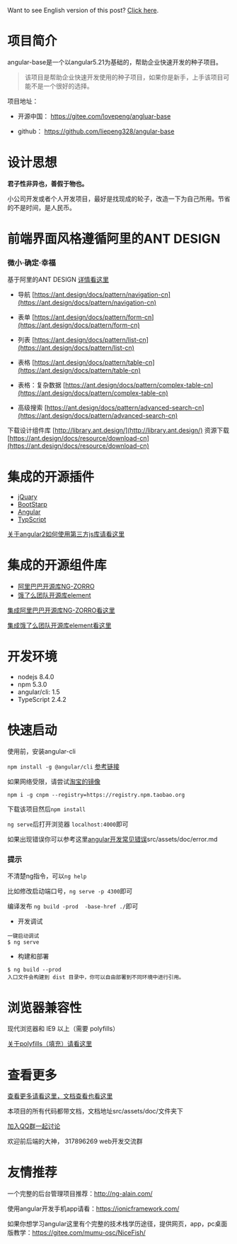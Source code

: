 Want to see English version of this post? [Click here](./README_EN.md).

# 项目简介
angular-base是一个以angular5.21为基础的，帮助企业快速开发的种子项目。
> 该项目是帮助企业快速开发使用的种子项目，如果你是新手，上手该项目可能不是一个很好的选择。


项目地址：

- 开源中国： https://gitee.com/lovepeng/angluar-base

- github：  https://github.com/liepeng328/angular-base

# 设计思想
**君子性非异也，善假于物也。**

小公司开发或者个人开发项目，最好是找现成的轮子，改造一下为自己所用。节省的不是时间，是人民币。

# 前端界面风格遵循阿里的ANT DESIGN

### 微小·确定·幸福

基于阿里的ANT DESIGN [详情看这里](https://ant.design/docs/spec/introduce-cn)
- 导航 [https://ant.design/docs/pattern/navigation-cn](https://ant.design/docs/pattern/navigation-cn)

- 表单 [https://ant.design/docs/pattern/form-cn](https://ant.design/docs/pattern/form-cn)

- 列表 [https://ant.design/docs/pattern/list-cn](https://ant.design/docs/pattern/list-cn)

- 表格 [https://ant.design/docs/pattern/table-cn](https://ant.design/docs/pattern/table-cn)

- 表格：复杂数据 [https://ant.design/docs/pattern/complex-table-cn](https://ant.design/docs/pattern/complex-table-cn)

- 高级搜索 [https://ant.design/docs/pattern/advanced-search-cn](https://ant.design/docs/pattern/advanced-search-cn)
 
 下载设计组件库 [http://library.ant.design/](http://library.ant.design/)
 资源下载 [https://ant.design/docs/resource/download-cn](https://ant.design/docs/resource/download-cn)



# 集成的开源插件
- [jQuary](https://jquery.com/)
- [BootStarp](http://www.bootcss.com/)
- [Angular](https://angular.cn/)
- [TypScript](https://www.tslang.cn/)

[关于angular2如何使用第三方js库请看这里](http://www.jianshu.com/p/02a3ced24366)

# 集成的开源组件库
- [阿里巴巴开源库NG-ZORRO](https://ng.ant.design/#/docs/angular/introduce)
- [饿了么团队开源库element](https://element-angular.faas.ele.me/guide/install)

[集成阿里巴巴开源库NG-ZORRO看这里](https://ng.ant.design/#/docs/angular/getting-started)

[集成饿了么团队开源库element看这里](https://element-angular.faas.ele.me/guide/install)

# 开发环境
- nodejs 8.4.0
- npm 5.3.0
- angular/cli: 1.5
- TypeScript 2.4.2


# 快速启动

使用前，安装angular-cli 

`npm install -g @angular/cli` [参考链接](https://github.com/angular/angular-cli)

如果网络受限，请尝试[淘宝的镜像](https://github.com/cnpm/cnpm)

`npm i -g cnpm --registry=https://registry.npm.taobao.org`

下载该项目然后`npm install`

`ng serve`后打开浏览器 `localhost:4000`即可


如果出现错误你可以参考这里[angular开发常见错误](src/assets/doc/error.md)src/assets/doc/error.md

### 提示
不清楚ng指令，可以`ng help`

比如修改启动端口号，`ng serve -p 4300`即可

编译发布 `ng build -prod  -base-href ./`即可


- 开发调试
```
一键启动调试
$ ng serve 
```
-  构建和部署
```
$ ng build --prod
入口文件会构建到 dist 目录中，你可以自由部署到不同环境中进行引用。
```

# 浏览器兼容性
现代浏览器和 IE9 以上（需要 polyfills）

[关于polyfills（填充）请看这里](src/assets/doc/polyfills.md)

# 查看更多

[查看更多请看这里，文档查看也看这里](src/assets/doc/index.md)

本项目的所有代码都带文档，文档地址src/assets/doc/文件夹下

[加入QQ群一起讨论](https://jq.qq.com/?_wv=1027&k=50KMIsW)

欢迎前后端的大神， 317896269 web开发交流群

# 友情推荐

一个完整的后台管理项目推荐：http://ng-alain.com/

使用angular开发手机app请看：https://ionicframework.com/

如果你想学习angular这里有个完整的技术栈学历途径，提供网页，app，pc桌面版教学：https://gitee.com/mumu-osc/NiceFish/
